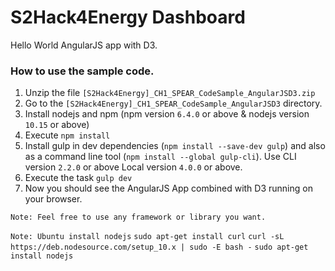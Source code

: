 # S2Hack4Energy Dashboard
Hello World AngularJS app with D3.

### How to use the sample code.
1. Unzip the file `[S2Hack4Energy]_CH1_SPEAR_CodeSample_AngularJSD3.zip`
2. Go to the `[S2Hack4Energy]_CH1_SPEAR_CodeSample_AngularJSD3` directory.
3. Install nodejs and npm (npm version `6.4.0` or above & nodejs version `10.15` or above)
4. Execute `npm install`
5. Install gulp in dev dependencies (`npm install --save-dev gulp`) and also as a command line tool (`npm install --global gulp-cli`). Use CLI version `2.2.0` or above Local version `4.0.0` or above.
5. Execute the task `gulp dev`
6. Now you should see the AngularJS App combined with D3 running on your browser.

`Note: Feel free to use any framework or library you want.`

`Note: Ubuntu install nodejs`
`sudo apt-get install curl`
`curl -sL https://deb.nodesource.com/setup_10.x | sudo -E bash -`
`sudo apt-get install nodejs`